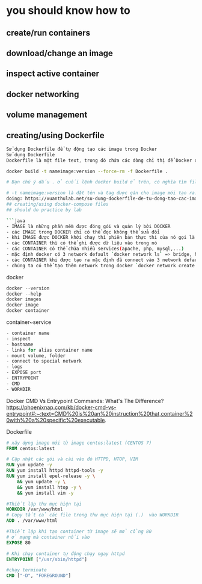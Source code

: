 # you should know how to
## create/run containers
## download/change an image
## inspect active container
## docker networking
## volume management
## creating/using Dockerfile
```java
Sử dụng Dockerfile để tự động tạo các image trong Docker
Sử dụng Dockerfile
Dockerfile là một file text, trong đó chứa các dòng chỉ thị để Docker đọc và chạy theo chỉ thị đó để cuối cùng bạn có một image mới theo nhu cầu. Khi đang có một Dockerfile giả sử có tên là Dockerfile để ra lệnh cho Docker chạy nó bạn có thể gõ
```
```bash
docker build -t nameimage:version --force-rm -f Dockerfile .

# Bạn chú ý dấu . ở cuối lệnh docker build ở trên, có nghĩa tìm file có tên Dockerfile ở thư mục hiện tại.

# -t nameimage:version là đặt tên và tag được gán cho image mới tạo ra.
doing: https://xuanthulab.net/su-dung-dockerfile-de-tu-dong-tao-cac-image-trong-docker.html
## creating/using docker-compose files
## should do practice by lab

```java
- IMAGE là những phần mềm được đóng gói và quản lý bởi DOCKER
- các IMAGE trong DOCKER chỉ có thể đọc không thể sửa đổi
- khi IMAGE được DOCKER khởi chạy thì phiên bản thực thi của nó gọi là CONTAINER
- các CONTAINER thì có thể ghi được dữ liệu vào trong nó
- các CONTAINER có thể chứa nhiều services(apache, php, mysql,...)
- mặc định docker có 3 network default `docker network ls` => bridge, host, none
- các CONTAINER khi được tạo ra mặc định đã connect vào 3 network default này
- chúng ta có thể tạo thêm network trong docker `docker network create --driver bridge my-bridge-network`
```
docker
```java
docker --version
docker --help
docker images
docker image
docker container
```
container~service
```java
- container name
- inspect
- hostname
- links for alias container name
- mount volume, folder
- connect to special network
- logs
- EXPOSE port
- ENTRYPOINT
- CMD
- WORKDIR
```
Docker CMD Vs Entrypoint Commands: What's The Difference?
  https://phoenixnap.com/kb/docker-cmd-vs-entrypoint#:~:text=CMD%20is%20an%20instruction%20that,container%20with%20a%20specific%20executable.

Dockerfile
```Dockerfile
# xây dựng image mới từ image centos:latest (CENTOS 7)
FROM centos:latest

# Cập nhật các gói và cài vào đó HTTPD, HTOP, VIM
RUN yum update -y
RUN yum install httpd httpd-tools -y
RUN yum install epel-release -y \
    && yum update -y \
    && yum install htop -y \
    && yum install vim -y

#Thiết lập thư mục hiện tại
WORKDIR /var/www/html
# Copy tất cả các file trong thư mục hiện tại (.)  vào WORKDIR
ADD . /var/www/html

#Thiết lập khi tạo container từ image sẽ mở cổng 80
# ở mạng mà container nối vào
EXPOSE 80

# Khi chạy container tự động chạy ngay httpd
ENTRYPOINT ["/usr/sbin/httpd"]

#chạy terminate
CMD ["-D", "FOREGROUND"]
```